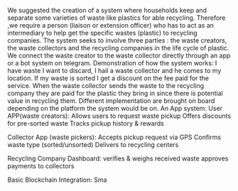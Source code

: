We suggested the creation of a  system where households  keep and separate some varieties of waste like plastics for able recycling. Therefore ,we require a person (liaison or extension officer) who has to act as an intermediary to help get the specific wastes (plastic) to recycling companies.
	The system seeks to involve three parties : the waste creators, the waste collectors and the recycling companies in the life cycle of plastic. We connect the waste creator to the waste collector directly through an app or a bot system on telegram.
	Demonstration of how the system works:
	I have waste I want to discard, I hail a waste collector and he comes to my location. If my waste is sorted I get a discount on the fee paid for the service. When the waste collector sends the waste to the recycling company they are paid for the plastic they bring in since there is potential value in recycling them.
	Different implementation are brought on board depending on the platform the system would be on. 
An App system:
User APP(waste creators): 
Allows users to request waste pickup
Offers discounts for pre-sorted waste
Tracks pickup history & rewards

Collector App (waste pickers):
Accepts pickup request via GPS
Confirms waste type (sorted/unsorted)
Delivers to recycling centers

Recycling Company Dashboard:
verifies & weighs received waste
approves payments to collectors 

Basic Blockchain Integration:
Sma

